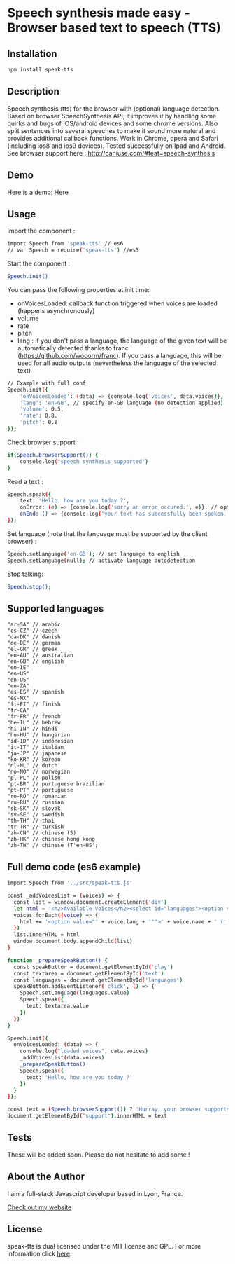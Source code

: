 Speech synthesis made easy - Browser based text to speech (TTS)
===

## Installation

```bash
npm install speak-tts
```

## Description

Speech synthesis (tts) for the browser with (optional) language detection. Based on browser SpeechSynthesis API, it improves it by handling some quirks and bugs of IOS/android devices and some chrome versions. Also split sentences into several speeches to make it sound more natural and provides additional callback functions. Work in Chrome, opera and Safari (including ios8 and ios9 devices). Tested successfully on Ipad and Android.
See browser support here : http://caniuse.com/#feat=speech-synthesis

## Demo

Here is a demo:
[Here](http://experiments.thomschell.com/speak-tts/demo/dist)

## Usage

Import the component :

```bash
import Speech from 'speak-tts' // es6
// var Speech = require('speak-tts') //es5
```

Start the component :

```bash
Speech.init()
```

You can pass the following properties at init time:
- onVoicesLoaded: callback function triggered when voices are loaded (happens asynchronously)
- volume
- rate
- pitch
- lang : if you don't pass a language, the language of the given text will be automatically detected thanks to franc (https://github.com/wooorm/franc). If you pass a language, this will be used for all audio outputs (nevertheless the language of the selected text)

```bash
// Example with full conf
Speech.init({
	'onVoicesLoaded': (data) => {console.log('voices', data.voices)},
    'lang': 'en-GB', // specify en-GB language (no detection applied)
    'volume': 0.5,
    'rate': 0.8,
    'pitch': 0.8
});
```
Check browser support :

```bash
if(Speech.browserSupport()) {
	console.log("speech synthesis supported")
}
```

Read a text :

```bash
Speech.speak({
	text: 'Hello, how are you today ?',
	onError: (e) => {console.log('sorry an error occured.', e)}, // optionnal error callback
	onEnd: () => {console.log('your text has successfully been spoken.')} // optionnal onEnd callback
});
```

Set language (note that the language must be supported by the client browser) :

```bash
Speech.setLanguage('en-GB'); // set language to english
Speech.setLanguage(null); // activate language autodetection
```

Stop talking:

```bash
Speech.stop();
```

## Supported languages
	"ar-SA" // arabic
	"cs-CZ" // czech
	"da-DK" // danish
	"de-DE" // german
	"el-GR" // greek
	"en-AU" // australian
	"en-GB" // english
	"en-IE"
	"en-US"
	"en-US"
	"en-ZA"
	"es-ES" // spanish
	"es-MX"
	"fi-FI" // finish
	"fr-CA"
	"fr-FR" // french
	"he-IL" // hebrew
	"hi-IN" // hindi
	"hu-HU" // hungarian
	"id-ID" // indonesian
	"it-IT" // italian
	"ja-JP" // japanese
	"ko-KR" // korean
	"nl-NL" // dutch
	"no-NO" // norwegian
	"pl-PL" // polish
	"pt-BR" // portuguese brazilian
	"pt-PT" // portuguese
	"ro-RO" // romanian
	"ru-RU" // russian
	"sk-SK" // slovak
	"sv-SE" // swedish
	"th-TH" // thai
	"tr-TR" // turkish
	"zh-CN" // chinese (S)
	"zh-HK" // chinese hong kong
	"zh-TW" // chinese (T'en-US';

## Full demo code (es6 example)

```bash
import Speech from '../src/speak-tts.js'

const _addVoicesList = (voices) => {
  const list = window.document.createElement('div')
  let html = '<h2>Available Voices</h2><select id="languages"><option value="">autodetect language</option>'
  voices.forEach((voice) => {
    html += '<option value="' + voice.lang + '"">' + voice.name + ' (' + voice.lang + ')</option>'
  })
  list.innerHTML = html
  window.document.body.appendChild(list)
}

function _prepareSpeakButton() {
  const speakButton = document.getElementById('play')
  const textarea = document.getElementById('text')
  const languages = document.getElementById('languages')
  speakButton.addEventListener('click', () => {
    Speech.setLanguage(languages.value)
    Speech.speak({
      text: textarea.value
    })
  })
}

Speech.init({
  onVoicesLoaded: (data) => {
    console.log("loaded voices", data.voices)
    _addVoicesList(data.voices)
    _prepareSpeakButton()
    Speech.speak({
      text: 'Hello, how are you today ?'
    })
  }
});

const text = (Speech.browserSupport()) ? 'Hurray, your browser supports speech synthesis' : "Your browser does NOT support speech synthesis. Try using Chrome of Safari instead !"
document.getElementById("support").innerHTML = text
```

## Tests

These will be added soon. Please do not hesitate to add some !

## About the Author

I am a full-stack Javascript developer based in Lyon, France.

[Check out my website](http://www.thomschell.com)

## License

speak-tts is dual licensed under the MIT license and GPL.
For more information click [here](https://opensource.org/licenses/MIT).
